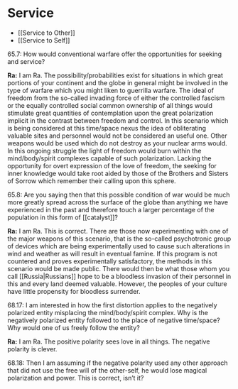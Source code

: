 # Service
- [[Service to Other]]
- [[Service to Self]]

65.7: How would conventional warfare offer the opportunities for seeking and service?

**Ra:** I am Ra. The possibility/probabilities exist for situations in which great portions of your continent and the globe in general might be involved in the type of warfare which you might liken to guerrilla warfare. The ideal of freedom from the so-called invading force of either the controlled fascism or the equally controlled social common ownership of all things would stimulate great quantities of contemplation upon the great polarization implicit in the contrast between freedom and control. In this scenario which is being considered at this time/space nexus the idea of obliterating valuable sites and personnel would not be considered an useful one. Other weapons would be used which do not destroy as your nuclear arms would. In this ongoing struggle the light of freedom would burn within the mind/body/spirit complexes capable of such polarization. Lacking the opportunity for overt expression of the love of freedom, the seeking for inner knowledge would take root aided by those of the Brothers and Sisters of Sorrow which remember their calling upon this sphere.

65.8: Are you saying then that this possible condition of war would be much more greatly spread across the surface of the globe than anything we have experienced in the past and therefore touch a larger percentage of the population in this form of [[catalyst]]?

**Ra:** I am Ra. This is correct. There are those now experimenting with one of the major weapons of this scenario, that is the so-called psychotronic group of devices which are being experimentally used to cause such alterations in wind and weather as will result in eventual famine. If this program is not countered and proves experimentally satisfactory, the methods in this scenario would be made public. There would then be what those whom you call [[Russia|Russians]] hope to be a bloodless invasion of their personnel in this and every land deemed valuable. However, the peoples of your culture have little propensity for bloodless surrender.

68.17: I am interested in how the first distortion applies to the negatively polarized entity misplacing the mind/body/spirit complex. Why is the negatively polarized entity followed to the place of negative time/space? Why would one of us freely follow the entity?

**Ra:** I am Ra. The positive polarity sees love in all things. The negative polarity is clever.

68.18: Then I am assuming if the negative polarity used any other approach that did not use the free will of the other-self, he would lose magical polarization and power. This is correct, isn’t it?

